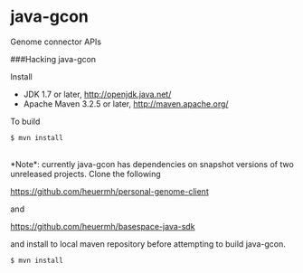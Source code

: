 java-gcon
=========

Genome connector APIs

###Hacking java-gcon

Install

 * JDK 1.7 or later, http://openjdk.java.net/
 * Apache Maven 3.2.5 or later, http://maven.apache.org/


To build

    $ mvn install


<br/>
*Note*:  currently java-gcon has dependencies on snapshot versions of two unreleased projects.  Clone the following

https://github.com/heuermh/personal-genome-client

and

https://github.com/heuermh/basespace-java-sdk

and install to local maven repository before attempting to build java-gcon.

    $ mvn install
